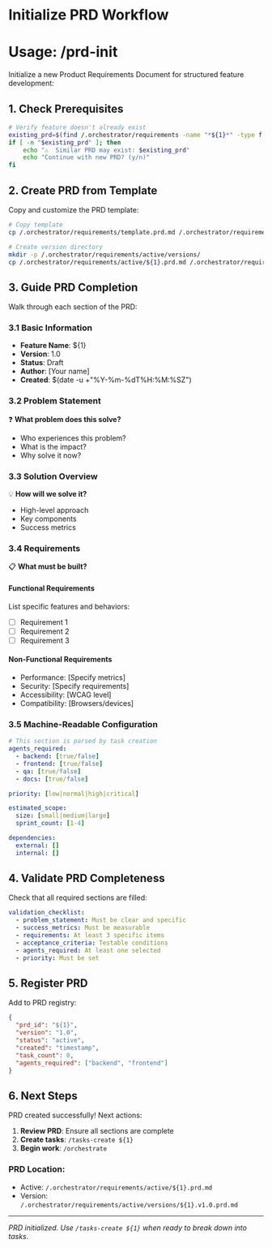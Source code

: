 # Initialize PRD Workflow
# Usage: /prd-init <feature-name>

Initialize a new Product Requirements Document for structured feature development:

## 1. Check Prerequisites

```bash
# Verify feature doesn't already exist
existing_prd=$(find /.orchestrator/requirements -name "*${1}*" -type f 2>/dev/null)
if [ -n "$existing_prd" ]; then
    echo "⚠️  Similar PRD may exist: $existing_prd"
    echo "Continue with new PRD? (y/n)"
fi
```

## 2. Create PRD from Template

Copy and customize the PRD template:

```bash
# Copy template
cp /.orchestrator/requirements/template.prd.md /.orchestrator/requirements/active/${1}.prd.md

# Create version directory
mkdir -p /.orchestrator/requirements/active/versions/
cp /.orchestrator/requirements/active/${1}.prd.md /.orchestrator/requirements/active/versions/${1}.v1.0.prd.md
```

## 3. Guide PRD Completion

Walk through each section of the PRD:

### 3.1 Basic Information
- **Feature Name**: ${1}
- **Version**: 1.0
- **Status**: Draft
- **Author**: [Your name]
- **Created**: $(date -u +"%Y-%m-%dT%H:%M:%SZ")

### 3.2 Problem Statement
❓ **What problem does this solve?**
- Who experiences this problem?
- What is the impact?
- Why solve it now?

### 3.3 Solution Overview
💡 **How will we solve it?**
- High-level approach
- Key components
- Success metrics

### 3.4 Requirements
📋 **What must be built?**

#### Functional Requirements
List specific features and behaviors:
- [ ] Requirement 1
- [ ] Requirement 2
- [ ] Requirement 3

#### Non-Functional Requirements
- Performance: [Specify metrics]
- Security: [Specify requirements]
- Accessibility: [WCAG level]
- Compatibility: [Browsers/devices]

### 3.5 Machine-Readable Configuration
```yaml
# This section is parsed by task creation
agents_required:
  - backend: [true/false]
  - frontend: [true/false]
  - qa: [true/false]
  - docs: [true/false]

priority: [low|normal|high|critical]

estimated_scope:
  size: [small|medium|large]
  sprint_count: [1-4]

dependencies:
  external: []
  internal: []
```

## 4. Validate PRD Completeness

Check that all required sections are filled:

```yaml
validation_checklist:
  - problem_statement: Must be clear and specific
  - success_metrics: Must be measurable  
  - requirements: At least 3 specific items
  - acceptance_criteria: Testable conditions
  - agents_required: At least one selected
  - priority: Must be set
```

## 5. Register PRD

Add to PRD registry:

```json
{
  "prd_id": "${1}",
  "version": "1.0",
  "status": "active",
  "created": "timestamp",
  "task_count": 0,
  "agents_required": ["backend", "frontend"]
}
```

## 6. Next Steps

PRD created successfully! Next actions:

1. **Review PRD**: Ensure all sections are complete
2. **Create tasks**: `/tasks-create ${1}`
3. **Begin work**: `/orchestrate`

### PRD Location:
- Active: `/.orchestrator/requirements/active/${1}.prd.md`
- Version: `/.orchestrator/requirements/active/versions/${1}.v1.0.prd.md`

---
*PRD initialized. Use `/tasks-create ${1}` when ready to break down into tasks.*
